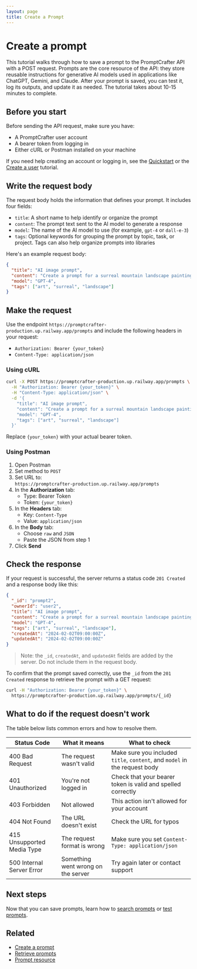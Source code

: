 ```yaml
---
layout: page
title: Create a Prompt
---
```


# Create a prompt

This tutorial walks through how to save a prompt to the PromptCrafter API with a POST request. Prompts are the core resource of the API: they store reusable instructions for generative AI models used in applications like ChatGPT, Gemini, and Claude. After your prompt is saved, you can test it, log its outputs, and update it as needed. The tutorial takes about 10-15 minutes to complete.

## Before you start

Before sending the API request, make sure you have:

- A PromptCrafter user account  
- A bearer token from logging in  
- Either cURL or Postman installed on your machine  

If you need help creating an account or logging in, see the [Quickstart](../quickstart.md) or the [Create a user](create-user.md) tutorial.

## Write the request body

The request body holds the information that defines your prompt. It includes four fields:

- `title`: A short name to help identify or organize the prompt  
- `content`: The prompt text sent to the AI model to generate a response  
- `model`: The name of the AI model to use (for example, `gpt-4` or `dall-e-3`)  
- `tags`: Optional keywords for grouping the prompt by topic, task, or project. Tags can also help organize prompts into libraries

Here's an example request body:

```json
{
  "title": "AI image prompt",
  "content": "Create a prompt for a surreal mountain landscape painting.",
  "model": "GPT-4",
  "tags": ["art", "surreal", "landscape"]
}
```

## Make the request

Use the endpoint `https://promptcrafter-production.up.railway.app/prompts` and include the following headers in your request:
- `Authorization: Bearer {your_token}`
- `Content-Type: application/json`

### Using cURL

```bash
curl -X POST https://promptcrafter-production.up.railway.app/prompts \
  -H "Authorization: Bearer {your_token}" \
  -H "Content-Type: application/json" \
  -d '{
    "title": "AI image prompt",
    "content": "Create a prompt for a surreal mountain landscape painting.",
    "model": "GPT-4",
    "tags": ["art", "surreal", "landscape"]
  }'
```

Replace `{your_token}` with your actual bearer token.

### Using Postman

1. Open Postman
2. Set method to `POST`
3. Set URL to:  
   `https://promptcrafter-production.up.railway.app/prompts`
4. In the **Authorization** tab:
   - Type: Bearer Token
   - Token: `{your_token}`
5. In the **Headers** tab:
   - Key: `Content-Type`
   - Value: `application/json`
6. In the **Body** tab:
   - Choose `raw` and `JSON`
   - Paste the JSON from step 1
7. Click **Send**

## Check the response

If your request is successful, the server returns a status code `201 Created` and a response body like this:

```json
{
  "_id": "prompt2",
  "ownerId": "user2",
  "title": "AI image prompt",
  "content": "Create a prompt for a surreal mountain landscape painting.",
  "model": "GPT-4",
  "tags": ["art", "surreal", "landscape"],
  "createdAt": "2024-02-02T09:00:00Z",
  "updatedAt": "2024-02-02T09:00:00Z"
}
```

> Note: the `_id`, `createdAt`, and `updatedAt` fields are added by the server. Do not include them in the request body.

To confirm that the prompt saved correctly, use the `_id` from the `201 Created` response to retrieve the prompt with a GET request:

```bash
curl -H "Authorization: Bearer {your_token}" \
  https://promptcrafter-production.up.railway.app/prompts/{_id}
```

## What to do if the request doesn't work

The table below lists common errors and how to resolve them.

| Status Code                | What it means                  | What to check                                             |
|---------------------------|--------------------------------|-----------------------------------------------------------|
| 400 Bad Request           | The request wasn't valid      | Make sure you included `title`, `content`, and `model` in the request body |
| 401 Unauthorized          | You're not logged in           | Check that your bearer token is valid and spelled correctly |
| 403 Forbidden             | Not allowed                    | This action isn't allowed for your account      |
| 404 Not Found             | The URL doesn't exist | Check the URL for typos                              |
| 415 Unsupported Media Type | The request format is wrong   | Make sure you set `Content-Type: application/json`        |
| 500 Internal Server Error | Something went wrong on the server | Try again later or contact support                        |

## Next steps

Now that you can save prompts, learn how to [search prompts](search-prompts.md) or [test prompts](test-prompt.md).

## Related

- [Create a prompt](../references/post-prompts.md)
- [Retrieve prompts](../references/get-prompts.md)
- [Prompt resource](../resources/prompt.md)
